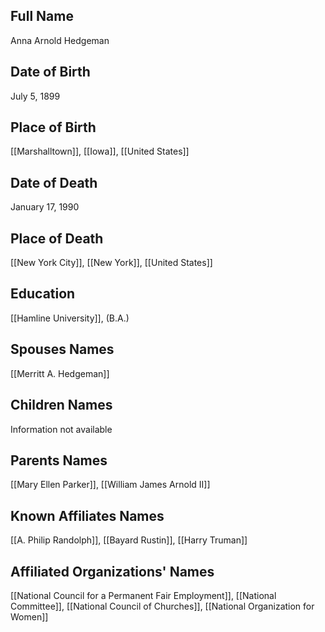 ## Full Name
Anna Arnold Hedgeman

## Date of Birth
July 5, 1899

## Place of Birth
[[Marshalltown]], [[Iowa]], [[United States]]

## Date of Death
January 17, 1990

## Place of Death
[[New York City]], [[New York]], [[United States]]

## Education
[[Hamline University]], (B.A.)

## Spouses Names
[[Merritt A. Hedgeman]]

## Children Names
Information not available

## Parents Names
[[Mary Ellen Parker]], [[William James Arnold II]]

## Known Affiliates Names
[[A. Philip Randolph]], [[Bayard Rustin]], [[Harry Truman]]

## Affiliated Organizations' Names
[[National Council for a Permanent Fair Employment]], [[National Committee]], [[National Council of Churches]], [[National Organization for Women]]